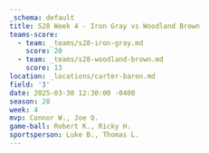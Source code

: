 ```yaml
---
_schema: default
title: S28 Week 4 - Iron Gray vs Woodland Brown
teams-score:
  - team: _teams/s28-iron-gray.md
    score: 20
  - team: _teams/s28-woodland-brown.md
    score: 13
location: _locations/carter-baron.md
field: '3'
date: 2025-03-30 12:30:00 -0400
season: 28
week: 4
mvp: Connor W., Joe O.
game-ball: Robert K., Ricky H.
sportsperson: Luke B., Thomas L.
---
```

